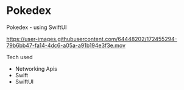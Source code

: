 # Pokedex
Pokedex - using SwiftUI


https://user-images.githubusercontent.com/64448202/172455294-79b6bb47-fa14-4dc6-a05a-a91b194e3f3e.mov


Tech used
* Networking Apis
* Swift 
* SwiftUI 
